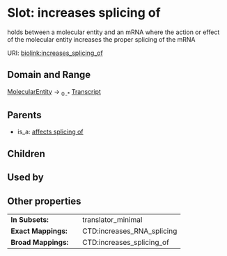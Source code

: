 
# Slot: increases splicing of


holds between a molecular entity and an mRNA where the action or effect of the molecular entity increases the proper splicing of the mRNA

URI: [biolink:increases_splicing_of](https://w3id.org/biolink/vocab/increases_splicing_of)


## Domain and Range

[MolecularEntity](MolecularEntity.md) &#8594;  <sub>0..\*</sub> [Transcript](Transcript.md)

## Parents

 *  is_a: [affects splicing of](affects_splicing_of.md)

## Children


## Used by


## Other properties

|  |  |  |
| --- | --- | --- |
| **In Subsets:** | | translator_minimal |
| **Exact Mappings:** | | CTD:increases_RNA_splicing |
| **Broad Mappings:** | | CTD:increases_splicing_of |

